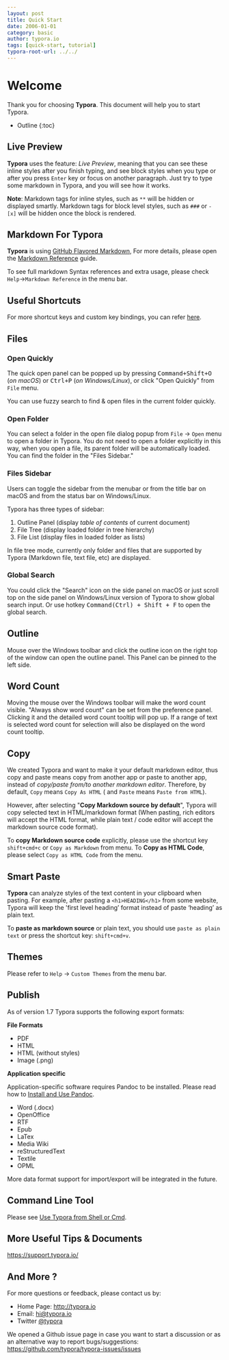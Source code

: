 ```yaml
---
layout: post
title: Quick Start
date: 2006-01-01
category: basic
author: typora.io
tags: [quick-start, tutorial]
typora-root-url: ../../
---
```


# Welcome

Thank you for choosing **Typora**. This document will help you to start Typora.

* Outline
{:toc}

## Live Preview

**Typora** uses the feature: *Live Preview*, meaning that you can see these inline styles after you finish typing, and see block styles when you type or after you press `Enter` key or focus on another paragraph. Just try to type some markdown in Typora, and you will see how it works.

**Note**: Markdown tags for inline styles, such as `**` will be hidden or displayed smartly. Markdown tags for block level styles, such as `###` or `- [x]` will be hidden once the block is rendered.

## Markdown For Typora

**Typora** is using [GitHub Flavored Markdown](https://help.github.com/articles/github-flavored-markdown/), For more details, please open the [Markdown Reference](/Markdown-Reference/) guide.

To see full markdown Syntax references and extra usage, please check `Help`->`Markdown Reference` in the menu bar.

## Useful Shortcuts

For more shortcut keys and custom key bindings, you can refer [here](/Shortcut-Keys/).

## Files

### Open Quickly

The quick open panel can be popped up by pressing <kbd>Command+Shift+O</kbd> (*on macOS*) or <kbd>Ctrl+P</kbd> (*on Windows/Linux*), or click "Open Quickly" from `File` menu.

You can use fuzzy search to find & open files in the current folder quickly.

### Open Folder

You can select a folder in the open file dialog popup from `File` → `Open` menu to open a folder in Typora. You do not need to open a folder explicitly in this way, when you open a file, its parent folder will be automatically loaded. You can find the folder in the "Files Sidebar."

### Files Sidebar

Users can toggle the sidebar from the menubar or from the title bar on macOS and from the status bar on Windows/Linux.

Typora has three types of sidebar:

1. Outline Panel (display *table of contents* of current document)
2. File Tree (display loaded folder in tree hierarchy)
3. File List (display files in loaded folder as lists)

In file tree mode, currently only folder and files that are supported by Typora (Markdown file, text file, etc) are displayed.

### Global Search

You could click the "Search" icon on the side panel on macOS or just scroll top on the side panel on Windows/Linux version of Typora to show global search input. Or use hotkey <kbd>Command(Ctrl) + Shift + F</kbd> to open the global search.

## Outline

Mouse over the Windows toolbar and click the outline icon on the right top of the window can open the outline panel. This Panel can be pinned to the left side.

## Word Count

Moving the mouse over the Windows toolbar will make the word count visible. "Always show word count" can be set from the preference panel. Clicking it and the detailed word count tooltip will pop up. If a range of text is selected word count for selection will also be displayed on the word count tooltip.

## Copy

We created Typora and want to make it your default markdown editor, thus copy and paste means copy from another app or paste to another app, instead of *copy/paste from/to another markdown editor*. Therefore, by default, `Copy` means `Copy As HTML` ( and `Paste` means `Paste from HTML`).

However, after selecting "**Copy Markdown source by default**", Typora will copy selected text in HTML/markdown format (When pasting, rich editors will accept the HTML format, while plain text / code editor will accept the markdown source code format).

To **copy Markdown source code** explicitly, please use the shortcut key `shift+cmd+c` or `Copy as Markdown` from menu. To **Copy as HTML Code**, please select `Copy as HTML Code` from the menu.

## Smart Paste

**Typora** can analyze styles of the text content in your clipboard when pasting. For example, after pasting a `<h1>HEADING</h1>` from some website, Typora will keep the 'first level heading’ format instead of paste ‘heading’ as plain text.

To **paste as markdown source** or plain text, you should use `paste as plain text` or press the shortcut key: `shift+cmd+v`.

## Themes

Please refer to `Help` → `Custom Themes` from the menu bar.

## Publish

As of version 1.7 Typora supports the following export formats:

**File Formats**

- PDF
- HTML
- HTML (without styles)
- Image (.png)

**Application specific**

Application-specific software requires Pandoc to be installed. Please read how to [Install and Use Pandoc](/Install-and-Use-Pandoc/).

- Word (.docx)
- OpenOffice
- RTF
- Epub
- LaTex
- Media Wiki
- reStructuredText
- Textile
- OPML

More data format support for import/export will be integrated in the future.

## Command Line Tool

Please see [Use Typora from Shell or Cmd](/Use-Typora-From-Shell-or-cmd/).

## More Useful Tips & Documents

<https://support.typora.io/>

## And More ?

For more questions or feedback, please contact us by:

- Home Page: http://typora.io
- Email: <hi@typora.io>
- Twitter [@typora](https://twitter.com/typora)

We opened a Github issue page in case you want to start a discussion or as an alternative way to report bugs/suggestions: https://github.com/typora/typora-issues/issues